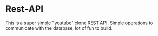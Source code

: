 # Rest-API
This is a super simple "youtube" clone REST API.
Simple operations to communicate with the database, lot of fun to build. 
